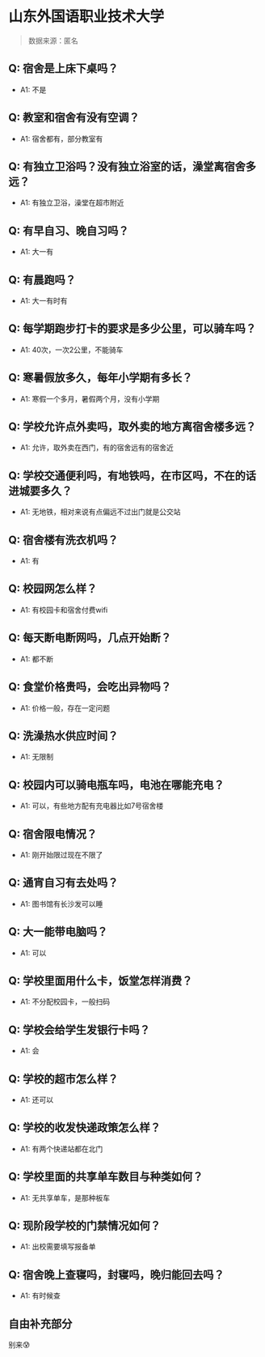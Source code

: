 # 山东外国语职业技术大学

> 数据来源：匿名

## Q: 宿舍是上床下桌吗？

- A1: 不是

## Q: 教室和宿舍有没有空调？

- A1: 宿舍都有，部分教室有

## Q: 有独立卫浴吗？没有独立浴室的话，澡堂离宿舍多远？

- A1: 有独立卫浴，澡堂在超市附近

## Q: 有早自习、晚自习吗？

- A1: 大一有

## Q: 有晨跑吗？

- A1: 大一有时有

## Q: 每学期跑步打卡的要求是多少公里，可以骑车吗？

- A1: 40次，一次2公里，不能骑车

## Q: 寒暑假放多久，每年小学期有多长？

- A1: 寒假一个多月，暑假两个月，没有小学期

## Q: 学校允许点外卖吗，取外卖的地方离宿舍楼多远？

- A1: 允许，取外卖在西门，有的宿舍远有的宿舍近

## Q: 学校交通便利吗，有地铁吗，在市区吗，不在的话进城要多久？

- A1: 无地铁，相对来说有点偏远不过出门就是公交站

## Q: 宿舍楼有洗衣机吗？

- A1: 有

## Q: 校园网怎么样？

- A1: 有校园卡和宿舍付费wifi

## Q: 每天断电断网吗，几点开始断？

- A1: 都不断

## Q: 食堂价格贵吗，会吃出异物吗？

- A1: 价格一般，存在一定问题

## Q: 洗澡热水供应时间？

- A1: 无限制

## Q: 校园内可以骑电瓶车吗，电池在哪能充电？

- A1: 可以，有些地方配有充电器比如7号宿舍楼

## Q: 宿舍限电情况？

- A1: 刚开始限过现在不限了

## Q: 通宵自习有去处吗？

- A1: 图书馆有长沙发可以睡

## Q: 大一能带电脑吗？

- A1: 可以

## Q: 学校里面用什么卡，饭堂怎样消费？

- A1: 不分配校园卡，一般扫码

## Q: 学校会给学生发银行卡吗？

- A1: 会

## Q: 学校的超市怎么样？

- A1: 还可以

## Q: 学校的收发快递政策怎么样？

- A1: 有两个快递站都在北门

## Q: 学校里面的共享单车数目与种类如何？

- A1: 无共享单车，是那种板车

## Q: 现阶段学校的门禁情况如何？

- A1: 出校需要填写报备单

## Q: 宿舍晚上查寝吗，封寝吗，晚归能回去吗？

- A1: 有时候查

## 自由补充部分

别来😰